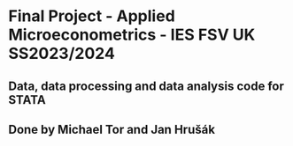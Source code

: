 # Final Project - Applied Microeconometrics - IES FSV UK SS2023/2024
## Data, data processing and data analysis code for STATA
## Done by Michael Tor and Jan Hrušák

